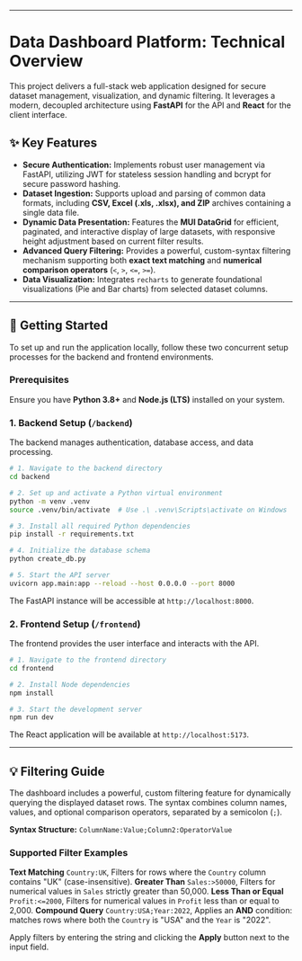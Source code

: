 
-----

# Data Dashboard Platform: Technical Overview

This project delivers a full-stack web application designed for secure dataset management, visualization, and dynamic filtering. It leverages a modern, decoupled architecture using **FastAPI** for the API and **React** for the client interface.

## ✨ Key Features

  * **Secure Authentication:** Implements robust user management via FastAPI, utilizing JWT for stateless session handling and bcrypt for secure password hashing.
  * **Dataset Ingestion:** Supports upload and parsing of common data formats, including **CSV, Excel (.xls, .xlsx), and ZIP** archives containing a single data file.
  * **Dynamic Data Presentation:** Features the **MUI DataGrid** for efficient, paginated, and interactive display of large datasets, with responsive height adjustment based on current filter results.
  * **Advanced Query Filtering:** Provides a powerful, custom-syntax filtering mechanism supporting both **exact text matching** and **numerical comparison operators** (`<`, `>`, `<=`, `>=`).
  * **Data Visualization:** Integrates `recharts` to generate foundational visualizations (Pie and Bar charts) from selected dataset columns.

-----

## 🚀 Getting Started

To set up and run the application locally, follow these two concurrent setup processes for the backend and frontend environments.

### Prerequisites

Ensure you have **Python 3.8+** and **Node.js (LTS)** installed on your system.

### 1\. Backend Setup (`/backend`)

The backend manages authentication, database access, and data processing.

```bash
# 1. Navigate to the backend directory
cd backend

# 2. Set up and activate a Python virtual environment
python -m venv .venv
source .venv/bin/activate  # Use .\ .venv\Scripts\activate on Windows

# 3. Install all required Python dependencies
pip install -r requirements.txt 

# 4. Initialize the database schema
python create_db.py

# 5. Start the API server
uvicorn app.main:app --reload --host 0.0.0.0 --port 8000
```

The FastAPI instance will be accessible at `http://localhost:8000`.

### 2\. Frontend Setup (`/frontend`)

The frontend provides the user interface and interacts with the API.

```bash
# 1. Navigate to the frontend directory
cd frontend

# 2. Install Node dependencies
npm install

# 3. Start the development server
npm run dev
```

The React application will be available at `http://localhost:5173`.

-----

## 💡 Filtering Guide

The dashboard includes a powerful, custom filtering feature for dynamically querying the displayed dataset rows. The syntax combines column names, values, and optional comparison operators, separated by a semicolon (`;`).

**Syntax Structure:** `ColumnName:Value;Column2:OperatorValue`

### Supported Filter Examples

**Text Matching**  `Country:UK`, Filters for rows where the `Country` column contains "UK" (case-insensitive).
**Greater Than**  `Sales:>50000`, Filters for numerical values in `Sales` strictly greater than 50,000. 
**Less Than or Equal**  `Profit:<=2000`, Filters for numerical values in `Profit` less than or equal to 2,000. 
**Compound Query**  `Country:USA;Year:2022`, Applies an **AND** condition: matches rows where both the `Country` is "USA" and the `Year` is "2022". 

Apply filters by entering the string and clicking the **Apply** button next to the input field.